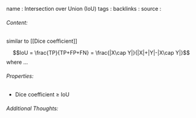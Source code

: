 name : Intersection over Union (IoU)
tags : 
backlinks : 
source : 

###### Content:
similar to [[Dice coefficient]]

$$IoU = \frac{TP}{TP+FP+FN} = \frac{|X\cap Y|}{|X|+|Y|-|X\cap Y|}$$
where ... 

###### Properties:
- Dice coefficient $\geq$ IoU

###### Additional Thoughts:
